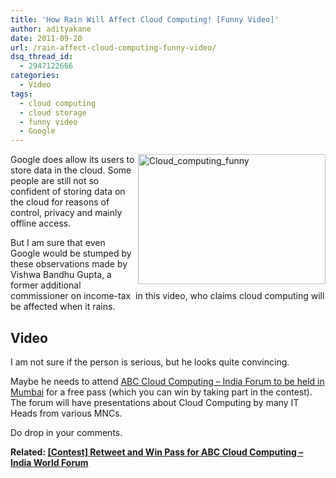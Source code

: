 ```yaml
---
title: 'How Rain Will Affect Cloud Computing! [Funny Video]'
author: adityakane
date: 2011-09-20
url: /rain-affect-cloud-computing-funny-video/
dsq_thread_id:
  - 2947122666
categories:
  - Video
tags:
  - cloud computing
  - cloud storage
  - funny video
  - Google
---
```

[<img class="wp-image-53041" style="padding-left: 0px;padding-right: 0px;float: right;padding-top: 0px;border: 0px" src="http://cdn.devilsworkshop.org/files/2011/09/Cloud_computing_funny_thumb.png" alt="Cloud_computing_funny" width="300" height="208" align="right" border="0" />][1]Google does allow its users to store data in the cloud. Some people are still not so confident of storing data on the cloud for reasons of control, privacy and mainly offline access.

But I am sure that even Google would be stumped by these observations made by Vishwa Bandhu Gupta, a former additional commissioner on income-tax  in this video, who claims cloud computing will be affected when it rains.

## Video

I am not sure if the person is serious, but he looks quite convincing.

Maybe he needs to attend [ABC Cloud Computing – India Forum to be held in Mumbai][2] for a free pass (which you can win by taking part in the contest). The forum will have presentations about Cloud Computing by many IT Heads from various MNCs.

Do drop in your comments.

**Related: [[Contest] Retweet and Win Pass for ABC Cloud Computing – India World Forum][2]**

 [1]: http://cdn.devilsworkshop.org/files/2011/09/Cloud_computing_funny.png
 [2]: http://devilsworkshop.org/retweet-join-abc-cloud-computingindia-world-forum/

